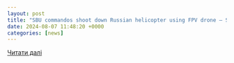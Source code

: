 ```yaml
---
layout: post
title: "SBU commandos shoot down Russian helicopter using FPV drone – SBU source"
date: 2024-08-07 11:48:20 +0000
categories: [news]
---
```


[Читати далі](https://en.interfax.com.ua/news/general/1005420.html)
